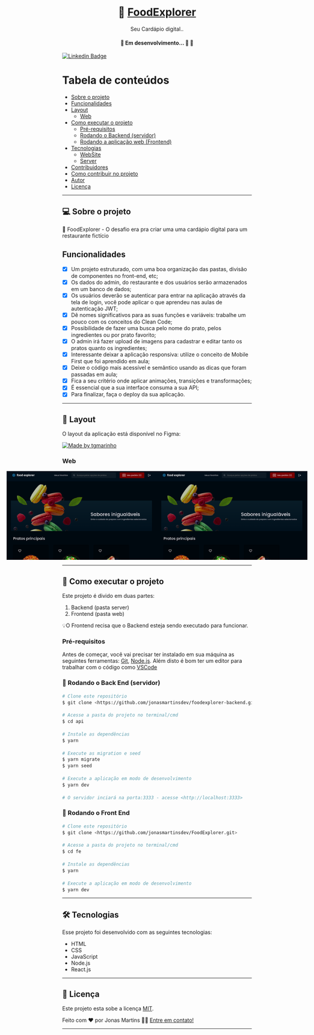 
<h1 align="center">
     🥗 <a href="#" alt="site do ecoleta"> FoodExplorer </a>
</h1>

 <p align="center"> Seu Cardápio digital.. </p>

 
<h4 align="center">
	🚧   Em desenvolvimento... 🚀 🚧
</h4>


[![Linkedin Badge](https://img.shields.io/badge/-JonasMartins-blue?style=flat-square&logo=Linkedin&logoColor=white&link=https://https://www.linkedin.com/in/jonas-martins-950a30184/)](https://www.linkedin.com/in/jonas-martins-950a30184/)

Tabela de conteúdos
=================
<!--ts-->
   * [Sobre o projeto](#-sobre-o-projeto)
   * [Funcionalidades](#-funcionalidades)
   * [Layout](#-layout)
     * [Web](#web)
   * [Como executar o projeto](#-como-executar-o-projeto)
     * [Pré-requisitos](#pré-requisitos)
     * [Rodando o Backend (servidor)](#user-content--rodando-o-backend-servidor)
     * [Rodando a aplicação web (Frontend)](#user-content--rodando-a-aplicação-web-frontend)
   * [Tecnologias](#-tecnologias)
     * [WebSite](#user-content-website--react)
     * [Server](#user-content-server--nodejs)
   * [Contribuidores](#-contribuidores)
   * [Como contribuir no projeto](#-como-contribuir-no-projeto)
   * [Autor](#-autor)
   * [Licença](#user-content--licença)
<!--te-->

---

## 💻 Sobre o projeto

  🥗  FoodExplorer - O desafio era pra criar uma uma cardápio digital para um restaurante fictício


## Funcionalidades

- [x] Um projeto estruturado, com uma boa organização das pastas, divisão de componentes no front-end, etc;
- [x] Os dados do admin, do restaurante e dos usuários serão armazenados em um banco de dados;
- [x] Os usuários deverão se autenticar para entrar na aplicação através da tela de login, você pode aplicar o que aprendeu nas aulas de autenticação JWT;
- [x] Dê nomes significativos para as suas funções e variáveis: trabalhe um pouco com os conceitos do Clean Code;
- [x] Possibilidade de fazer uma busca pelo nome do prato, pelos ingredientes ou por prato favorito;
- [x] O admin irá fazer upload de imagens para cadastrar e editar tanto os pratos quanto os ingredientes;
- [x] Interessante deixar a aplicação responsiva: utilize o conceito de Mobile First que foi aprendido em aula;
- [x] Deixe o código mais acessível e semântico usando as dicas que foram passadas em aula;
- [x] Fica a seu critério onde aplicar animações, transições e transformações;
- [x] É essencial que a sua interface consuma a sua API;
- [x] Para finalizar, faça o deploy da sua aplicação.

---

## 🎨 Layout

O layout da aplicação está disponível no Figma:

<a href="https://www.figma.com/file/GkqG5AUJe3ppcUEHfvOX6z/food-explorer?node-id=0%3A1">
  <img alt="Made by tgmarinho" src="https://img.shields.io/badge/Acessar%20Layout%20-Figma-%2304D361">
</a>





### Web

<p align="center" style="display: flex; align-items: flex-start; justify-content: center;">
  <img alt="FoodExplorer" title="#FoodExplorer" src=".github/web.png" width="400px">

  <img alt="FoodExplorer" title="#NextLevelWeek" src=".github/web.png" width="400px">
</p>

---

## 🚀 Como executar o projeto

Este projeto é divido em duas partes:
1. Backend (pasta server) 
2. Frontend (pasta web)

💡O Frontend recisa que o Backend esteja sendo executado para funcionar.


### Pré-requisitos

Antes de começar, você vai precisar ter instalado em sua máquina as seguintes ferramentas:
[Git](https://git-scm.com), [Node.js](https://nodejs.org/en/). 
Além disto é bom ter um editor para trabalhar com o código como [VSCode](https://code.visualstudio.com/)

### 🎲 Rodando o Back End (servidor)

```bash
# Clone este repositório
$ git clone <https://github.com/jonasmartinsdev/foodexplorer-backend.git>

# Acesse a pasta do projeto no terminal/cmd
$ cd api

# Instale as dependências
$ yarn

# Execute as migration e seed
$ yarn migrate
$ yarn seed

# Execute a aplicação em modo de desenvolvimento
$ yarn dev

# O servidor inciará na porta:3333 - acesse <http://localhost:3333>
```


### 🎲 Rodando o Front End

```bash
# Clone este repositório
$ git clone <https://github.com/jonasmartinsdev/FoodExplorer.git>

# Acesse a pasta do projeto no terminal/cmd
$ cd fe

# Instale as dependências
$ yarn

# Execute a aplicação em modo de desenvolvimento
$ yarn dev

```

---

## 🛠 Tecnologias

Esse projeto foi desenvolvido com as seguintes tecnologias:

- HTML
- CSS
- JavaScript
- Node.js
- React.js

---

## 📝 Licença

Este projeto esta sobe a licença [MIT](./LICENSE).

Feito com ❤️ por Jonas Martins 👋🏽 [Entre em contato!](https://www.linkedin.com/in/jonas-martins-950a30184)

---


<!-- ##  Versões do README

[Português 🇧🇷](./README.md)  |  [Inglês🇺🇸](./README-en.md) -->